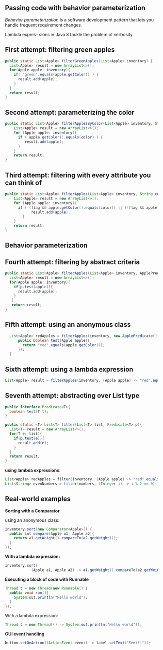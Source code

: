 Passing code with behavior parameterization
----------

 _Behavior parameterization_ is a software development pattern that lets you handle frequent requirement changes.

  Lambda expres- sions in Java 8 tackle the problem of verbosity.

First attempt: filtering green apples
---

```java
public static List<Apple> filterGreenApples(List<Apple> inventory) {
  List<Apple> result = new ArrayList<>();
  for(Apple apple: inventory){
    if( "green".equals(apple.getColor() ) {
      result.add(apple);
    }
  }
  return result;
}
```

Second attempt: parameterizing the color
---

```java
public static List<Apple> filterApplesByColor(List<Apple> inventory, String color) {
    List<Apple> result = new ArrayList<>();
    for (Apple apple: inventory){
      if ( apple.getColor().equals(color) ) {
         result.add(apple);
      }
    }
    return result;
}
```

Third attempt: filtering with every attribute you can think of
------

```java
public static List<Apple> filterApples(List<Apple> inventory, String color, int weight, boolean flag) {
    List<Apple> result = new ArrayList<>();
    for (Apple apple: inventory){
      if ( (flag && apple.getColor().equals(color)) || (!flag && apple.getWeight() > weight) ){
            result.add(apple);
        }
    }
    return result;
}
```

Behavior parameterization
-------

Fourth attempt: filtering by abstract criteria
----

```java
public static List<Apple> filterApples(List<Apple> inventory, ApplePredicate p){
  List<Apple> result = new ArrayList<>();
  for(Apple apple: inventory){
    if(p.test(apple)){
      result.add(apple);
    }
   }
   return result;
}
```

Fifth attempt: using an anonymous class
---
```java
  List<Apple> redApples = filterApples(inventory, new ApplePredicate() {
      public boolean test(Apple apple){
        return "red".equals(apple.getColor());
      });
  }
```

Sixth attempt: using a lambda expression
---
```java
List<Apple> result = filterApples(inventory, (Apple apple) -> "red".equals(apple.getColor()));
```

Seventh attempt: abstracting over List type
---
```java
public interface Predicate<T>{
  boolean test(T t);
}

public static <T> List<T> filter(List<T> list, Predicate<T> p){     
  List<T> result = new ArrayList<>();
  for(T e: list){
    if(p.test(e)){
      result.add(e);
    }
  }
  return result;
}
```
**using lambda expressions:**

```java
List<Apple> redApples = filter(inventory, (Apple apple) -> "red".equals(apple.getColor()));
List<String> evenNumbers = filter(numbers, (Integer i) -> i % 2 == 0);
```

Real-world examples
---

**Sorting with a Comparator**

using an anonymous class:
```java
inventory.sort(new Comparator<Apple>() {
  public int compare(Apple a1, Apple a2){
    return a1.getWeight().compareTo(a2.getWeight());
  }
});
```
**With a lambda expression:**
```java
inventory.sort(
            (Apple a1, Apple a2) -> a1.getWeight().compareTo(a2.getWeight()));
```
**Executing a block of code with Runnable**

```java
Thread t = new Thread(new Runnable() {
  public void run(){
    System.out.println("Hello world");
  }
});
```
With a lambda expression:
```java
Thread t = new Thread(() -> System.out.println("Hello world"));
```
**GUI event handling**

```java
button.setOnAction((ActionEvent event) -> label.setText("Sent!!"));
```
